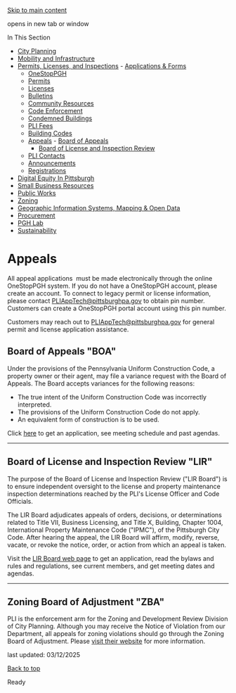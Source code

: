[Skip to main content](https://www.pittsburghpa.gov/Business-Development/Permits-Licenses-and-Inspections/Appeals#main-content)

opens in new tab or window

In This Section

- [City Planning](https://www.pittsburghpa.gov/Business-Development/City-Planning)
- [Mobility and Infrastructure](https://www.pittsburghpa.gov/Business-Development/Mobility-and-Infrastructure)
- [Permits, Licenses, and Inspections](https://www.pittsburghpa.gov/Business-Development/Permits-Licenses-and-Inspections)  - [Applications & Forms](https://www.pittsburghpa.gov/Business-Development/Permits-Licenses-and-Inspections/Applications-Forms)
  - [OneStopPGH](https://www.pittsburghpa.gov/Business-Development/Permits-Licenses-and-Inspections/OneStopPGH)
  - [Permits](https://www.pittsburghpa.gov/Business-Development/Permits-Licenses-and-Inspections/Permits)
  - [Licenses](https://www.pittsburghpa.gov/Business-Development/Permits-Licenses-and-Inspections/Licenses)
  - [Bulletins](https://www.pittsburghpa.gov/Business-Development/Permits-Licenses-and-Inspections/PLI-Bulletins)
  - [Community Resources](https://www.pittsburghpa.gov/Business-Development/Permits-Licenses-and-Inspections/Community-Resources)
  - [Code Enforcement](https://www.pittsburghpa.gov/Business-Development/Permits-Licenses-and-Inspections/Code-Enforcement)
  - [Condemned Buildings](https://www.pittsburghpa.gov/Business-Development/Permits-Licenses-and-Inspections/Condemned-Buildings)
  - [PLI Fees](https://www.pittsburghpa.gov/Business-Development/Permits-Licenses-and-Inspections/Fees)
  - [Building Codes](https://www.pittsburghpa.gov/Business-Development/Permits-Licenses-and-Inspections/Building-Codes)
  - [Appeals](https://www.pittsburghpa.gov/Business-Development/Permits-Licenses-and-Inspections/Appeals)    - [Board of Appeals](https://www.pittsburghpa.gov/Business-Development/Permits-Licenses-and-Inspections/Appeals/Board-of-Appeals)
    - [Board of License and Inspection Review](https://www.pittsburghpa.gov/Business-Development/Permits-Licenses-and-Inspections/Appeals/Board-of-License-and-Inspection-Review)
  - [PLI Contacts](https://www.pittsburghpa.gov/Business-Development/Permits-Licenses-and-Inspections/Contacts)
  - [Announcements](https://www.pittsburghpa.gov/Business-Development/Permits-Licenses-and-Inspections/Announcements)
  - [Registrations](https://www.pittsburghpa.gov/Business-Development/Permits-Licenses-and-Inspections/Registrations)
- [Digital Equity In Pittsburgh](https://www.pittsburghpa.gov/Business-Development/Digital-Equity-In-Pittsburgh)
- [Small Business Resources](https://www.pittsburghpa.gov/Business-Development/Small-Business-Resources)
- [Public Works](https://www.pittsburghpa.gov/Business-Development/Public-Works)
- [Zoning](https://www.pittsburghpa.gov/Business-Development/Zoning)
- [Geographic Information Systems, Mapping & Open Data](https://www.pittsburghpa.gov/Business-Development/Geographic-Information-Systems-Mapping-Open-Data)
- [Procurement](https://www.pittsburghpa.gov/Business-Development/Procurement)
- [PGH Lab](https://www.pittsburghpa.gov/Business-Development/PGH-Lab)
- [Sustainability](https://www.pittsburghpa.gov/Business-Development/Sustainability)

# Appeals

All appeal applications  must be made electronically through the online OneStopPGH system. If you do not have a OneStopPGH account, please create an account. To connect to legacy permit or license information, please contact PLIAppTech@pittsburghpa.gov to obtain pin number. Customers can create a OneStopPGH portal account using this pin number.

Customers may reach out to PLIAppTech@pittsburghpa.gov for general permit and license application assistance.

## **Board of Appeals "BOA"**

Under the provisions of the Pennsylvania Uniform Construction Code, a property owner or their agent, may file a variance request with the Board of Appeals. The Board accepts variances for the following reasons:

- The true intent of the Uniform Construction Code was incorrectly interpreted.
- The provisions of the Uniform Construction Code do not apply.
- An equivalent form of construction is to be used.

Click [here](https://www.pittsburghpa.gov/Business-Development/Permits-Licenses-and-Inspections/Appeals/Board-of-Appeals) to get an application, see meeting schedule and past agendas.

* * *

## **Board of License and Inspection Review "LIR"**

The purpose of the Board of License and Inspection Review ("LIR Board") is to ensure independent oversight to the license and property maintenance inspection determinations reached by the PLI's License Officer and Code Officials.

The LIR Board adjudicates appeals of orders, decisions, or determinations related to Title VII, Business Licensing, and Title X, Building, Chapter 1004, International Property Maintenance Code ("IPMC"), of the Pittsburgh City Code. After hearing the appeal, the LIR Board will affirm, modify, reverse, vacate, or revoke the notice, order, or action from which an appeal is taken.

Visit the [LIR Board web page](https://www.pittsburghpa.gov/Business-Development/Permits-Licenses-and-Inspections/Appeals/Board-of-License-and-Inspection-Review) to get an application, read the bylaws and rules and regulations, see current members, and get meeting dates and agendas.

* * *

## **Zoning Board of Adjustment "ZBA"**

PLI is the enforcement arm for the Zoning and Development Review Division of City Planning. Although you may receive the Notice of Violation from our Department, all appeals for zoning violations should go through the Zoning Board of Adjustment. Please [visit their website](https://www.pittsburghpa.gov/Business-Development/Planning/Commissions-and-Boards/Zoning-Board-of-Adjustment) for more information.

last updated: 03/12/2025

[Back to top](https://www.pittsburghpa.gov/Business-Development/Permits-Licenses-and-Inspections/Appeals#body-top)

Ready

